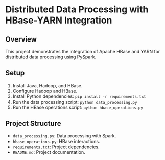 # Distributed Data Processing with HBase-YARN Integration

## Overview
This project demonstrates the integration of Apache HBase and YARN for distributed data processing using PySpark.

## Setup
1. Install Java, Hadoop, and HBase.
2. Configure Hadoop and HBase.
3. Install Python dependencies: `pip install -r requirements.txt`
4. Run the data processing script: `python data_processing.py`
5. Run the HBase operations script: `python hbase_operations.py`

## Project Structure
- `data_processing.py`: Data processing with Spark.
- `hbase_operations.py`: HBase interactions.
- `requirements.txt`: Project dependencies.
- `README.md`: Project documentation.

